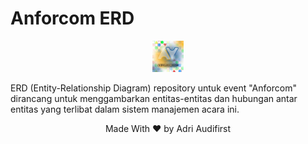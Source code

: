 # Anforcom ERD

<div  align="center">
  <img src="https://github.com/hanyaseorangpelajar/anforcom-erd/blob/main/images/anforcom23.jpg" width="10%" height="auto">
</div>

ERD (Entity-Relationship Diagram) repository untuk event "Anforcom" dirancang untuk menggambarkan entitas-entitas dan hubungan antar entitas yang terlibat dalam sistem manajemen acara ini.



<div align="center">
  <footer>
    <p>Made With &#x2764; by Adri Audifirst</p>
  </footer>
</div>

